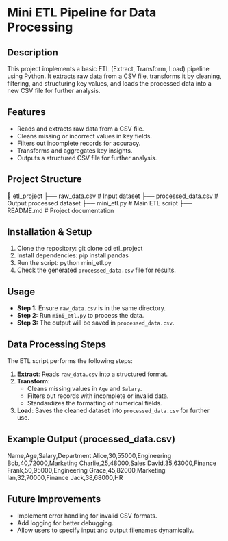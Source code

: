 # Mini ETL Pipeline for Data Processing
## Description
This project implements a basic ETL (Extract, Transform, Load) pipeline using Python. 
It extracts raw data from a CSV file, transforms it by cleaning, filtering, and structuring key values, 
and loads the processed data into a new CSV file for further analysis.
## Features
- Reads and extracts raw data from a CSV file.
- Cleans missing or incorrect values in key fields.
- Filters out incomplete records for accuracy.
- Transforms and aggregates key insights.
- Outputs a structured CSV file for further analysis.
## Project Structure
📂 etl_project
 ├── raw_data.csv           # Input dataset
 ├── processed_data.csv      # Output processed dataset
 ├── mini_etl.py            # Main ETL script
 ├── README.md              # Project documentation
## Installation & Setup
1. Clone the repository: git clone <repository-url> cd etl_project
2. Install dependencies: pip install pandas
3. Run the script: python mini_etl.py
4. Check the generated `processed_data.csv` file for results.
## Usage
- **Step 1:** Ensure `raw_data.csv` is in the same directory.
- **Step 2:** Run `mini_etl.py` to process the data.
- **Step 3:** The output will be saved in `processed_data.csv`.
## Data Processing Steps
The ETL script performs the following steps:
1. **Extract**: Reads `raw_data.csv` into a structured format.
2. **Transform**:
   - Cleans missing values in `Age` and `Salary`.
   - Filters out records with incomplete or invalid data.
   - Standardizes the formatting of numerical fields.
3. **Load**: Saves the cleaned dataset into `processed_data.csv` for further use.
## Example Output (processed_data.csv)
Name,Age,Salary,Department
Alice,30,55000,Engineering
Bob,40,72000,Marketing
Charlie,25,48000,Sales
David,35,63000,Finance
Frank,50,95000,Engineering
Grace,45,82000,Marketing
Ian,32,70000,Finance
Jack,38,68000,HR
## Future Improvements
- Implement error handling for invalid CSV formats.
- Add logging for better debugging.
- Allow users to specify input and output filenames dynamically.
